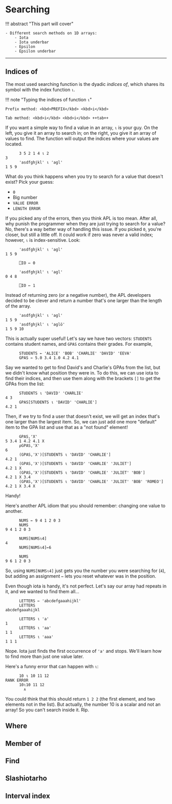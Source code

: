 # Searching

!!! abstract "This part will cover"
    
    - Different search methods on 1D arrays:
        - Iota
        - Iota underbar
        - Epsilon
        - Epsilon underbar

---

## Indices of

The most used searching function is the dyadic _indices of_, which shares its symbol with the index function `⍳`.

!!! note "Typing the indices of function `⍳`"

    Prefix method: <kbd>PREFIX</kbd> <kbd>i</kbd>

    Tab method: <kbd>i</kbd> <kbd>i</kbd> ++tab++

If you want a simple way to find a value in an array, `⍳` is your guy.
On the left, you give it an array to search in; on the right, you give it an array of values to find.
The function will output the indices where your values are located.

```apl
      3 5 2 1 4 ⍳ 2
3
      'asdfghjkl' ⍳ 'agl'
1 5 9
```

What do you think happens when you try to search for a value that doesn't exist?
Pick your guess:

- `0`
- Big number
- `VALUE ERROR`
- `LENGTH ERROR`

If you picked any of the errors, then you think APL is too mean.
After all, why punish the programmer when they are just trying to search for a value?
No, there's a way better way of handling this issue.
If you picked `0`, you're closer, but still a little off.
It could work if zero was never a valid index; however, `⍳` is index-sensitive. Look:

```apl
      'asdfghjkl' ⍳ 'agl'
1 5 9

      ⎕IO ← 0

      'asdfghjkl' ⍳ 'agl'
0 4 8

      ⎕IO ← 1
```

Instead of returning zero (or a negative number), the APL developers decided to be clever and return a number that's one larger than the length of the array.

```apl
      'asdfghjkl' ⍳ 'agl'
1 5 9
      'asdfghjkl' ⍳ 'aglö'
1 5 9 10
```

This is actually super useful!
Let's say we have two vectors: `STUDENTS` contains student names, and `GPAS` contains their grades.
For example,

```apl
      STUDENTS ← 'ALICE' 'BOB' 'CHARLIE' 'DAVID' 'EEVA'
      GPAS ← 5.0 3.4 1.0 4.2 4.1
```

Say we wanted to get to find David's and Charlie's GPAs from the list, but we didn't know what position they were in.
To do this, we can use iota to find their indices, and then use them along with the brackets `[]` to get the GPAs from the list:

```apl
      STUDENTS ⍳ 'DAVID' 'CHARLIE'
4 3
      GPAS[STUDENTS ⍳ 'DAVID' 'CHARLIE']
4.2 1
```

Then, if we try to find a user that doesn't exist, we will get an index that's one larger than the largest item.
So, we can just add one more "default" item to the GPA list and use that as a "not found" element!

```apl
      GPAS,'X'
5 3.4 1 4.2 4.1 X
      ⍴GPAS,'X'
6
      (GPAS,'X')[STUDENTS ⍳ 'DAVID' 'CHARLIE']
4.2 1
      (GPAS,'X')[STUDENTS ⍳ 'DAVID' 'CHARLIE' 'JULIET']
4.2 1 X
      (GPAS,'X')[STUDENTS ⍳ 'DAVID' 'CHARLIE' 'JULIET' 'BOB']
4.2 1 X 3.4
      (GPAS,'X')[STUDENTS ⍳ 'DAVID' 'CHARLIE' 'JULIET' 'BOB' 'ROMEO']
4.2 1 X 3.4 X
```

Handy!

Here's another APL idiom that you should remember: changing one value to another.

```apl
      NUMS ← 9 4 1 2 0 3
      NUMS
9 4 1 2 0 3

      NUMS[NUMS⍳4]
4
      NUMS[NUMS⍳4]←6

      NUMS
9 6 1 2 0 3
```

So, using `NUMS[NUMS⍳4]` just gets you the number you were searching for (`4`), but adding an assignment `←` lets you reset whatever was in the position.

Even though iota is handy, it's not perfect.
Let's say our array had repeats in it, and we wanted to find them all...

```apl
      LETTERS ← 'abcdefgaaahijkl'
      LETTERS
abcdefgaaahijkl

      LETTERS ⍳ 'a'
1
      LETTERS ⍳ 'aa'
1 1
      LETTERS ⍳ 'aaa'
1 1 1
```

Nope. Iota just finds the first occurrence of `'a'` and stops.
We'll learn how to find more than just one value later.

Here's a funny error that can happen with `⍳`:

```apl
      10 ⍳ 10 11 12
RANK ERROR
      10⍳10 11 12
        ∧
```

You could think that this should return `1 2 2` (the first element, and two elements not in the list).
But actually, the number 10 is a scalar and not an array! So you can't search inside it. Rip.

## Where



## Member of



## Find



## Slashiotarho



## Interval index
